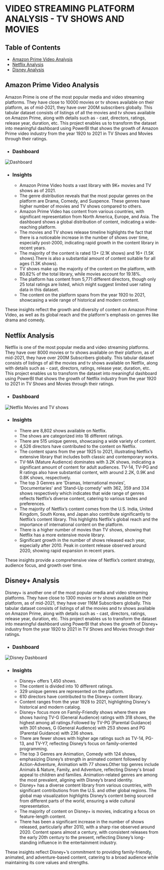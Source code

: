 # VIDEO STREAMING PLATFORM ANALYSIS - TV SHOWS AND MOVIES

## Table of Contents

- [Amazon Prime Video Analysis](#amazon-prime-video-analysis)
- [Netflix Analysis](#netflix-analysis)
- [Disney Analysis](#disney-analysis)

## Amazon Prime Video Analysis

Amazon Prime is one of the most popular media and video streaming platforms. They have close to 10000 movies or tv shows available on their platform, as of mid-2021, they have over 200M subscribers globally. This tabular dataset consists of listings of all the movies and tv shows available on Amazon Prime, along with details such as - cast, directors, ratings, release year, duration, etc. This project enables us to transform the dataset into meaningful dashboard using PowerBI that shows the growth of Amazon Prime video industry from the year 1920 to 2021 in TV Shows and Movies through their ratings.

- ### Dashboard
![Dashboard](https://github.com/user-attachments/assets/daee8d6a-564e-4511-a17c-9c632732ae4c)

- ### Insights
  
   - Amazon Prime Video hosts a vast library with 9K+ movies and TV shows as of 2021.
   - The genre distribution reveals that the most popular genres on the platform are Drama, Comedy, and Suspence. These genres have higher number of movies and TV shows compared to others.
   - Amazon Prime Video has content from various countries, with significant representation from North America, Europe, and Asia. The dashboard shows a global distribution of content, indicating a wide-reaching platform.
   - The movies and TV shows release timeline highlights the fact that there is a noticeable increase in the number of shows over time, especially post-2000, indicating rapid growth in the content library in recent years.
   - The majority of the content is rated 13+ (2.1K shows) and 16+ (1.5K shows).There is also a substantial amount of content suitable for all ages (1.3K shows).
   - TV shows make up the majority of the content on the platform, with 80.82% of the total library, while movies account for 19.18%.
   - The platform has content from 5,771 different directors, though only 25 total ratings are listed, which might suggest limited user rating data in this dataset.
   - The content on the platform spans from the year 1920 to 2021, showcasing a wide range of historical and modern content.

These insights reflect the growth and diversity of content on Amazon Prime Video, as well as its global reach and the platform's emphasis on genres like drama and comedy.


## Netflix Analysis

Netflix is one of the most popular media and video streaming platforms. They have over 8000 movies or tv shows available on their platform, as of mid-2021, they have over 200M Subscribers globally. This tabular dataset consists of listings of all the movies and tv shows available on Netflix, along with details such as - cast, directors, ratings, release year, duration, etc. This project enables us to transform the dataset into meaningful dashboard using PowerBI that shows the growth of Netflix industry from the year 1920 to 2021 in TV Shows and Movies through their ratings.

- ### Dashboard
  
![Netflix Movies and TV shows](https://github.com/user-attachments/assets/9f96078c-c39e-4df2-aa7e-2d5a95678971)

- ### Insights

   - There are 8,802 shows available on Netflix.
   - The shows are categorized into 18 different ratings.
   - There are 515 unique genres, showcasing a wide variety of content.
   - 4,526 directors have contributed to the content on Netflix.
   - The content spans from the year 1925 to 2021, illustrating Netflix’s extensive library that includes both classic and contemporary works.
   - TV-MA (Mature Audience) dominates with 3.2K shows, indicating a significant amount of content for adult audiences. TV-14, TV-PG and R ratings also have substantial content, with around 2.2K, 0.9K and 0.8K shows, respectively.
   - The top 3 Genres are 'Dramas, International movies', 'Documentaries' and 'Stand-Up comedy' with 362, 359 and 334 shows respectively which indicates that wide range of genres reflects Netflix’s diverse content, catering to various tastes and preferences.
   - The majority of Netflix’s content comes from the U.S. India, United Kingdom, South Korea, and Japan also contribute significantly to Netflix’s content library. This highlights Netflix's global reach and the importance of international content on the platform.
   - There is a higher number of movies than TV shows, showing that Netflix has a more extensive movie library.
   - Significant growth in the number of shows released each year, especially after 2010. Peak in content release observed around 2020, showing rapid expansion in recent years.

These insights provide a comprehensive view of Netflix’s content strategy, audience focus, and growth over time.

## Disney+ Analysis

Disney+ is another one of the most popular media and video streaming platforms. They have close to 1300 movies or tv shows available on their platform, as of mid-2021, they have over 116M Subscribers globally. This tabular dataset consists of listings of all the movies and tv shows available on Amazon Prime, along with details such as - cast, directors, ratings, release year, duration, etc. This project enables us to transform the dataset into meaningful dashboard using PowerBI that shows the growth of Disney+ industry from the year 1920 to 2021 in TV Shows and Movies through their ratings.

- ### Dashboard
  
![Disney Dashboard](https://github.com/user-attachments/assets/f874cec2-a07f-4a0e-b4b0-00f63fb212b3)

- ### Insights

  - Disney+ offers 1,450 shows.
  - The content is divided into 10 different ratings.
  - 329 unique genres are represented on the platform.
  - 610 directors have contributed to the Disney+ content library.
  - Content ranges from the year 1928 to 2021, highlighting Disney's historical and modern catalog.
  - Disney+ focus  more on Family-Friendly shows where there are shows having TV-G (General Audience) ratings with 318 shows, the highest among all ratings.Followed by TV-PG (Parental Guidance) with 301 shows, G (General Audience) with 253 shows and PG (Parental Guidance) with 236 shows.
  - There are fewer shows with higher age ratings such as TV-14, PG-13, and TV-Y7, reflecting Disney’s focus on family-oriented programming.
  - The top 3 Genres are Animation, Comedy with 124 shows, emphasizing Disney’s strength in animated content followed by Action-Adventure, Animation with 77 shows.Other top genres include Animals & Nature, Family, and Adventure, reflecting Disney's broad appeal to children and families. Animation-related genres are among the most prevalent, aligning with Disney’s brand identity.
  - Disney+ has a diverse content library from various countries, with significant contributions from the U.S. and other global regions. The global map visualization highlights Disney’s content being sourced from different parts of the world, ensuring a wide cultural representation.
  - The majority of content on Disney+ is movies, indicating a focus on feature-length content.
  - There has been a significant increase in the number of shows released, particularly after 2010, with a sharp rise observed around 2020. Content spans almost a century, with consistent releases from the early 20th century to the present, reflecting Disney’s long-standing influence in the entertainment industry.

These insights reflect Disney+’s commitment to providing family-friendly, animated, and adventure-based content, catering to a broad audience while maintaining its core values and strengths.
 
